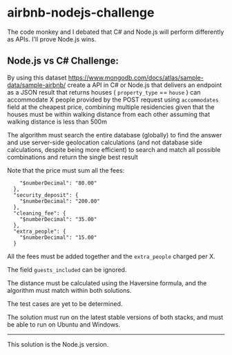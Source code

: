 # airbnb-nodejs-challenge
The code monkey and I debated that C# and Node.js will perform differently as APIs. I'll prove Node.js wins.

## Node.js vs C# Challenge:

By using this dataset https://www.mongodb.com/docs/atlas/sample-data/sample-airbnb/
create a API in C# or Node.js that delivers an endpoint as a JSON result
that returns houses ( `property_type` == `house` ) 
can accommodate X people provided by the POST request
using `accommodates` field
at the cheapest price, combining multiple residencies
given that the houses must be within walking distance from each other
assuming that walking distance is less than 500m

The algorithm must search the entire database (globally) to find the answer
and use server-side geolocation calculations (and not database side calculations, despite being more efficient)
to search and match all possible combinations and return the single best result

Note that the price must sum all the fees:
```"price": {
    "$numberDecimal": "80.00"
  },
  "security_deposit": {
    "$numberDecimal": "200.00"
  },
  "cleaning_fee": {
    "$numberDecimal": "35.00"
  },
  "extra_people": {
    "$numberDecimal": "15.00"
  }
```

All the fees must be added together and the `extra_people` charged per X.

The field `guests_included` can be ignored.

The distance must be calculated using the Haversine formula,
and the algorithm must match within both solutions.

The test cases are yet to be determined.

The solution must run on the latest stable versions of both stacks, 
and must be able to run on Ubuntu and Windows.

---
This solution is the Node.js version.